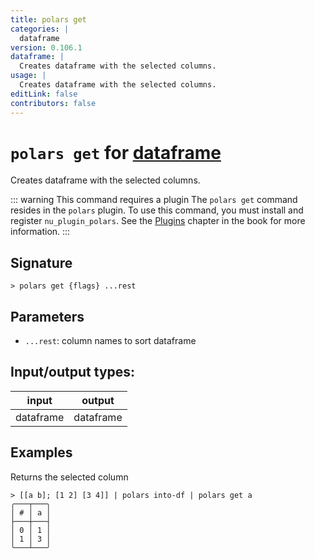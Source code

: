 ```yaml
---
title: polars get
categories: |
  dataframe
version: 0.106.1
dataframe: |
  Creates dataframe with the selected columns.
usage: |
  Creates dataframe with the selected columns.
editLink: false
contributors: false
---
```

<!-- This file is automatically generated. Please edit the command in https://github.com/nushell/nushell instead. -->

# `polars get` for [dataframe](/commands/categories/dataframe.md)

<div class='command-title'>Creates dataframe with the selected columns.</div>

::: warning This command requires a plugin
The `polars get` command resides in the `polars` plugin.
To use this command, you must install and register `nu_plugin_polars`.
See the [Plugins](/book/plugins.html) chapter in the book for more information.
:::


## Signature

```> polars get {flags} ...rest```

## Parameters

 -  `...rest`: column names to sort dataframe


## Input/output types:

| input     | output    |
| --------- | --------- |
| dataframe | dataframe |
## Examples

Returns the selected column
```nu
> [[a b]; [1 2] [3 4]] | polars into-df | polars get a
╭───┬───╮
│ # │ a │
├───┼───┤
│ 0 │ 1 │
│ 1 │ 3 │
╰───┴───╯

```
